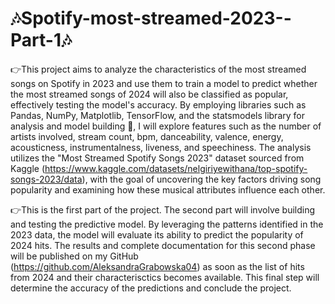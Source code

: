 # 🎶Spotify-most-streamed-2023--Part-1🎶

👉This project aims to analyze the characteristics of the most streamed songs on Spotify in 2023 and use them to train a model to predict whether the most streamed songs of 2024 will also be classified as popular, effectively testing the model's accuracy. By employing libraries such as Pandas, NumPy, Matplotlib, TensorFlow, and the statsmodels library for analysis and model building 🤖, I will explore features such as the number of artists involved, stream count, bpm, danceability, valence, energy, acousticness, instrumentalness, liveness, and speechiness.
The analysis utilizes the "Most Streamed Spotify Songs 2023" dataset sourced from Kaggle (https://www.kaggle.com/datasets/nelgiriyewithana/top-spotify-songs-2023/data), with the goal of uncovering the key factors driving song popularity and examining how these musical attributes influence each other.

👉This is the first part of the project. The second part will involve building and testing the predictive model. By leveraging the patterns identified in the 2023 data, the model will evaluate its ability to predict the popularity of 2024 hits. The results and complete documentation for this second phase will be published on my GitHub (https://github.com/AleksandraGrabowska04) as soon as the list of hits from 2024 and their characterisctics becomes available. This final step will determine the accuracy of the predictions and conclude the project.
